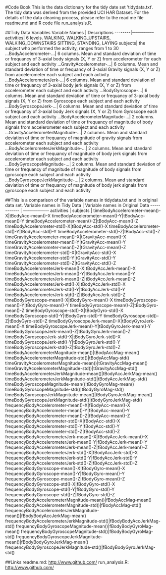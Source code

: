 #Code Book
This is the data dictionary for the tidy date set 'tidydata.txt'. The tidy data was derived from the provided UCI HAR Dataset. 
For the details of the data cleaning process, please refer to the read me file readme.md and R code file run_analysis.R.

##Tidy Data Variables
Variable Names | Descriptions
--------|-----------
activities| 6 levels. WALKING, WALKING_UPSTAIRS, WALKING_DOWNSTAIRS SITTING, STANDING, LAYING
subjects| the subject who performed the activity, ranges from 1 to 30
...BodyAccelerometer-...| 6 columns. Mean and standard deviation of time or frequancy of 3-axial body signals (X, Y or Z) from accelerometer for each subject and each activity
...GravityAccelerometer-...| 6 columns. Mean and standard deviation of time or frequancy of 3-axial Gravity signals (X, Y or Z) from accelerometer each subject and each activity
...BodyAccelerometerJerk-...| 6 columns. Mean and standard deviation of time or frequancy of 3-axial body jerk signals (X, Y or Z) from accelerometer each subject and each activity
...BodyGyroscope-...| 6 columns. Mean and standard deviation of time or frequancy of 3-axial body signals (X, Y or Z) from Gyroscope each subject and each activity
...BodyGyroscopeJerk-...| 6 columns. Mean and standard deviation of time or frequancy of 3-axial body Jerk signals (X, Y or Z) from Gyroscope each subject and each activity
...BodyAccelerometerMagnitude-...| 2 columns. Mean and standard deviation of time or frequancy of magnitude of body signals from accelerometer each subject and each activity
...GravityAccelerometerMagnitude-...| 2 columns. Mean and standard deviation of time or frequancy of magnitude of gravity signals from accelerometer each subject and each activity
...BodyAccelerometerJerkMagnitude-...| 2 columns. Mean and standard deviation of time or frequancy of magnitude of body jerk signals from accelerometer each subject and each activity
...BodyGyroscopeMagnitude-...| 2 columns. Mean and standard deviation of time or frequancy of magnitude of magnitude of body signals from gyroscope each subject and each activity
...BodyGyroscopeJerkMagnitude-...| 2 columns. Mean and standard deviation of time or frequancy of magnitude of body jerk signals from gyroscope each subject and each activity


##This is a comparison of the variable names in tidydata.txt and in original data set.
Variable names in Tidy Data | Variable names in Original Data
------------ | -------------
activities   | 
subjects     | 
timeBodyAccelerometer-mean()-X|tBodyAcc-mean()-X
timeBodyAccelerometer-mean()-Y|tBodyAcc-mean()-Y
timeBodyAccelerometer-mean()-Z|tBodyAcc-mean()-Z
timeBodyAccelerometer-std()-X|tBodyAcc-std()-X
timeBodyAccelerometer-std()-Y|tBodyAcc-std()-Y
timeBodyAccelerometer-std()-Z|tBodyAcc-std()-Z
timeGravityAccelerometer-mean()-X|tGravityAcc-mean()-X
timeGravityAccelerometer-mean()-Y|tGravityAcc-mean()-Y
timeGravityAccelerometer-mean()-Z|tGravityAcc-mean()-Z
timeGravityAccelerometer-std()-X|tGravityAcc-std()-X
timeGravityAccelerometer-std()-Y|tGravityAcc-std()-Y
timeGravityAccelerometer-std()-Z|tGravityAcc-std()-Z
timeBodyAccelerometerJerk-mean()-X|tBodyAccJerk-mean()-X
timeBodyAccelerometerJerk-mean()-Y|tBodyAccJerk-mean()-Y
timeBodyAccelerometerJerk-mean()-Z|tBodyAccJerk-mean()-Z
timeBodyAccelerometerJerk-std()-X|tBodyAccJerk-std()-X
timeBodyAccelerometerJerk-std()-Y|tBodyAccJerk-std()-Y
timeBodyAccelerometerJerk-std()-Z|tBodyAccJerk-std()-Z
timeBodyGyroscope-mean()-X|tBodyGyro-mean()-X
timeBodyGyroscope-mean()-Y|tBodyGyro-mean()-Y
timeBodyGyroscope-mean()-Z|tBodyGyro-mean()-Z
timeBodyGyroscope-std()-X|tBodyGyro-std()-X
timeBodyGyroscope-std()-Y|tBodyGyro-std()-Y
timeBodyGyroscope-std()-Z|tBodyGyro-std()-Z
timeBodyGyroscopeJerk-mean()-X|tBodyGyroJerk-mean()-X
timeBodyGyroscopeJerk-mean()-Y|tBodyGyroJerk-mean()-Y
timeBodyGyroscopeJerk-mean()-Z|tBodyGyroJerk-mean()-Z
timeBodyGyroscopeJerk-std()-X|tBodyGyroJerk-std()-X
timeBodyGyroscopeJerk-std()-Y|tBodyGyroJerk-std()-Y
timeBodyGyroscopeJerk-std()-Z|tBodyGyroJerk-std()-Z
timeBodyAccelerometerMagnitude-mean()|tBodyAccMag-mean()
timeBodyAccelerometerMagnitude-std()|tBodyAccMag-std()
timeGravityAccelerometerMagnitude-mean()|tGravityAccMag-mean()
timeGravityAccelerometerMagnitude-std()|tGravityAccMag-std()
timeBodyAccelerometerJerkMagnitude-mean()|tBodyAccJerkMag-mean()
timeBodyAccelerometerJerkMagnitude-std()|tBodyAccJerkMag-std()
timeBodyGyroscopeMagnitude-mean()|tBodyGyroMag-mean()
timeBodyGyroscopeMagnitude-std()|tBodyGyroMag-std()
timeBodyGyroscopeJerkMagnitude-mean()|tBodyGyroJerkMag-mean()
timeBodyGyroscopeJerkMagnitude-std()|tBodyGyroJerkMag-std()
frequencyBodyAccelerometer-mean()-X|fBodyAcc-mean()-X
frequencyBodyAccelerometer-mean()-Y|fBodyAcc-mean()-Y
frequencyBodyAccelerometer-mean()-Z|fBodyAcc-mean()-Z
frequencyBodyAccelerometer-std()-X|fBodyAcc-std()-X
frequencyBodyAccelerometer-std()-Y|fBodyAcc-std()-Y
frequencyBodyAccelerometer-std()-Z|fBodyAcc-std()-Z
frequencyBodyAccelerometerJerk-mean()-X|fBodyAccJerk-mean()-X
frequencyBodyAccelerometerJerk-mean()-Y|fBodyAccJerk-mean()-Y
frequencyBodyAccelerometerJerk-mean()-Z|fBodyAccJerk-mean()-Z
frequencyBodyAccelerometerJerk-std()-X|fBodyAccJerk-std()-X
frequencyBodyAccelerometerJerk-std()-Y|fBodyAccJerk-std()-Y
frequencyBodyAccelerometerJerk-std()-Z|fBodyAccJerk-std()-Z
frequencyBodyGyroscope-mean()-X|fBodyGyro-mean()-X
frequencyBodyGyroscope-mean()-Y|fBodyGyro-mean()-Y
frequencyBodyGyroscope-mean()-Z|fBodyGyro-mean()-Z
frequencyBodyGyroscope-std()-X|fBodyGyro-std()-X
frequencyBodyGyroscope-std()-Y|fBodyGyro-std()-Y
frequencyBodyGyroscope-std()-Z|fBodyGyro-std()-Z
frequencyBodyAccelerometerMagnitude-mean()|fBodyAccMag-mean()
frequencyBodyAccelerometerMagnitude-std()|fBodyAccMag-std()
frequencyBodyAccelerometerJerkMagnitude-mean()|fBodyBodyAccJerkMag-mean()
frequencyBodyAccelerometerJerkMagnitude-std()|fBodyBodyAccJerkMag-std()
frequencyBodyGyroscopeMagnitude-mean()|fBodyBodyGyroMag-mean()
frequencyBodyGyroscopeMagnitude-std()|fBodyBodyGyroMag-std()
frequencyBodyGyroscopeJerkMagnitude-mean()|fBodyBodyGyroJerkMag-mean()
frequencyBodyGyroscopeJerkMagnitude-std()|fBodyBodyGyroJerkMag-std()

##Links
readme.md: http://www.github.com/
run_analysis.R: http://www.github.com/
